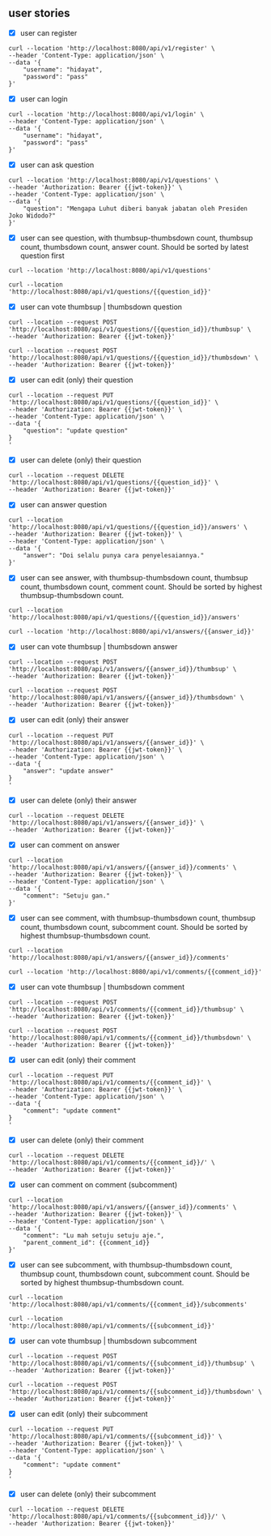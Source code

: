 ## user stories

- [x] user can register

```shell
curl --location 'http://localhost:8080/api/v1/register' \
--header 'Content-Type: application/json' \
--data '{
    "username": "hidayat",
    "password": "pass"
}'
```

- [x] user can login

```shell
curl --location 'http://localhost:8080/api/v1/login' \
--header 'Content-Type: application/json' \
--data '{
    "username": "hidayat",
    "password": "pass"
}'
```

- [x] user can ask question

```shell
curl --location 'http://localhost:8080/api/v1/questions' \
--header 'Authorization: Bearer {{jwt-token}}' \
--header 'Content-Type: application/json' \
--data '{
    "question": "Mengapa Luhut diberi banyak jabatan oleh Presiden Joko Widodo?"
}'
```

- [x] user can see question, with thumbsup-thumbsdown count, thumbsup count, thumbsdown count, answer count. Should be sorted by latest question first

```shell
curl --location 'http://localhost:8080/api/v1/questions'
```

```shell
curl --location 'http://localhost:8080/api/v1/questions/{{question_id}}'
```

- [x] user can vote thumbsup | thumbsdown question

```shell
curl --location --request POST 'http://localhost:8080/api/v1/questions/{{question_id}}/thumbsup' \
--header 'Authorization: Bearer {{jwt-token}}'
```

```shell
curl --location --request POST 'http://localhost:8080/api/v1/questions/{{question_id}}/thumbsdown' \
--header 'Authorization: Bearer {{jwt-token}}'
```

- [x] user can edit (only) their question

```shell
curl --location --request PUT 'http://localhost:8080/api/v1/questions/{{question_id}}' \
--header 'Authorization: Bearer {{jwt-token}}' \
--header 'Content-Type: application/json' \
--data '{
    "question": "update question"
}
'
```

- [x] user can delete (only) their question

```shell
curl --location --request DELETE 'http://localhost:8080/api/v1/questions/{{question_id}}' \
--header 'Authorization: Bearer {{jwt-token}}'
```

- [x] user can answer question

```shell
curl --location 'http://localhost:8080/api/v1/questions/{{question_id}}/answers' \
--header 'Authorization: Bearer {{jwt-token}}' \
--header 'Content-Type: application/json' \
--data '{
    "answer": "Doi selalu punya cara penyelesaiannya."
}'
```

- [x] user can see answer, with thumbsup-thumbsdown count, thumbsup count, thumbsdown count, comment count. Should be sorted by highest thumbsup-thumbsdown count.

```shell
curl --location 'http://localhost:8080/api/v1/questions/{{question_id}}/answers'
```

```shell
curl --location 'http://localhost:8080/api/v1/answers/{{answer_id}}'
```

- [x] user can vote thumbsup | thumbsdown answer

```shell
curl --location --request POST 'http://localhost:8080/api/v1/answers/{{answer_id}}/thumbsup' \
--header 'Authorization: Bearer {{jwt-token}}'
```

```shell
curl --location --request POST 'http://localhost:8080/api/v1/answers/{{answer_id}}/thumbsdown' \
--header 'Authorization: Bearer {{jwt-token}}'
```

- [x] user can edit (only) their answer

```shell
curl --location --request PUT 'http://localhost:8080/api/v1/answers/{{answer_id}}' \
--header 'Authorization: Bearer {{jwt-token}}' \
--header 'Content-Type: application/json' \
--data '{
    "answer": "update answer"
}
'
```

- [x] user can delete (only) their answer

```shell
curl --location --request DELETE 'http://localhost:8080/api/v1/answers/{{answer_id}}' \
--header 'Authorization: Bearer {{jwt-token}}'
```

- [x] user can comment on answer

```shell
curl --location 'http://localhost:8080/api/v1/answers/{{answer_id}}/comments' \
--header 'Authorization: Bearer {{jwt-token}}' \
--header 'Content-Type: application/json' \
--data '{
    "comment": "Setuju gan."
}'
```

- [x] user can see comment, with thumbsup-thumbsdown count, thumbsup count, thumbsdown count, subcomment count. Should be sorted by highest thumbsup-thumbsdown count.

```shell
curl --location 'http://localhost:8080/api/v1/answers/{{answer_id}}/comments'
```

```shell
curl --location 'http://localhost:8080/api/v1/comments/{{comment_id}}'
```

- [x] user can vote thumbsup | thumbsdown comment

```shell
curl --location --request POST 'http://localhost:8080/api/v1/comments/{{comment_id}}/thumbsup' \
--header 'Authorization: Bearer {{jwt-token}}'
```

```shell
curl --location --request POST 'http://localhost:8080/api/v1/comments/{{comment_id}}/thumbsdown' \
--header 'Authorization: Bearer {{jwt-token}}'
```

- [x] user can edit (only) their comment

```shell
curl --location --request PUT 'http://localhost:8080/api/v1/comments/{{comment_id}}' \
--header 'Authorization: Bearer {{jwt-token}}' \
--header 'Content-Type: application/json' \
--data '{
    "comment": "update comment"
}
'
```

- [x] user can delete (only) their comment

```shell
curl --location --request DELETE 'http://localhost:8080/api/v1/comments/{{comment_id}}/' \
--header 'Authorization: Bearer {{jwt-token}}'
```

- [x] user can comment on comment (subcomment)

```shell
curl --location 'http://localhost:8080/api/v1/answers/{{answer_id}}/comments' \
--header 'Authorization: Bearer {{jwt-token}}' \
--header 'Content-Type: application/json' \
--data '{
    "comment": "Lu mah setuju setuju aje.",
    "parent_comment_id": {{comment_id}}
}'
```

- [x] user can see subcomment, with thumbsup-thumbsdown count, thumbsup count, thumbsdown count, subcomment count. Should be sorted by highest thumbsup-thumbsdown count.

```shell
curl --location 'http://localhost:8080/api/v1/comments/{{comment_id}}/subcomments'
```

```shell
curl --location 'http://localhost:8080/api/v1/comments/{{subcomment_id}}'
```

- [x] user can vote thumbsup | thumbsdown subcomment

```shell
curl --location --request POST 'http://localhost:8080/api/v1/comments/{{subcomment_id}}/thumbsup' \
--header 'Authorization: Bearer {{jwt-token}}'
```

```shell
curl --location --request POST 'http://localhost:8080/api/v1/comments/{{subcomment_id}}/thumbsdown' \
--header 'Authorization: Bearer {{jwt-token}}'
```

- [x] user can edit (only) their subcomment

```shell
curl --location --request PUT 'http://localhost:8080/api/v1/comments/{{subcomment_id}}' \
--header 'Authorization: Bearer {{jwt-token}}' \
--header 'Content-Type: application/json' \
--data '{
    "comment": "update comment"
}
'
```

- [x] user can delete (only) their subcomment

```shell
curl --location --request DELETE 'http://localhost:8080/api/v1/comments/{{subcomment_id}}/' \
--header 'Authorization: Bearer {{jwt-token}}'
```
